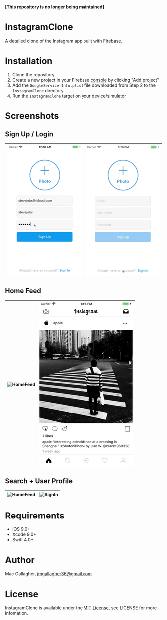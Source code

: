 #### [This repository is no longer being maintained]

# InstagramClone
A detailed clone of the Instagram app built with Firebase.

# Installation
1. Clone the repository
2. Create a new project in your Firebase [console](https://console.firebase.google.com/) by clicking "Add project"
3. Add the `GoogleService-Info.plist` file downloaded from Step 2 to the `InstagramClone` directory
4. Run the `InstagramClone` target on your device/simulator

# Screenshots

## Sign Up / Login
| ![SignUp](Images/sign_up.gif) | ![SignIn](Images/sign_in.gif) | 
|:---:|:---:|

## Home Feed
| ![HomeFeed](Images/home_feed.gif) | ![SignIn](Images/comment.gif) | 
|:---:|:---:|

## Search + User Profile
| ![HomeFeed](Images/search.gif) | ![SignIn](Images/user_profile.gif) | 
|:---:|:---:|


# Requirements
* iOS 9.0+
* Xcode 9.0+
* Swift 4.0+

# Author
Mac Gallagher, jmgallagher36@gmail.com

# License
InstagramClone is available under the [MIT License](LICENSE), see LICENSE for more infomation.
